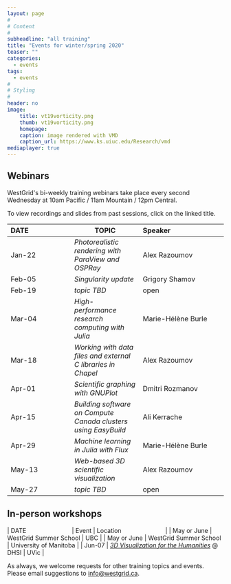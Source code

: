 ```yaml
---
layout: page
#
# Content
#
subheadline: "all training"
title: "Events for winter/spring 2020"
teaser: ""
categories:
  - events
tags:
  - events
#
# Styling
#
header: no
image:
    title: vt19vorticity.png
    thumb: vt19vorticity.png
    homepage:
    caption: image rendered with VMD
    caption_url: https://www.ks.uiuc.edu/Research/vmd
mediaplayer: true
---
```


<!-- For more information on each session, or to register, click on the links below. -->

<!-- ========================================================================================== -->

## Webinars

WestGrid's bi-weekly training webinars take place every second Wednesday at 10am Pacific / 11am Mountain
/ 12pm Central.

To view recordings and slides from past sessions, click on the linked title.

| DATE&nbsp;&nbsp;&nbsp;&nbsp;&nbsp;&nbsp;&nbsp;&nbsp;&nbsp;&nbsp;&nbsp;&nbsp;&nbsp;&nbsp;&nbsp;&nbsp;&nbsp;&nbsp;&nbsp;&nbsp;&nbsp; | TOPIC | Speaker&nbsp;&nbsp;&nbsp;&nbsp;&nbsp;&nbsp;&nbsp;&nbsp;&nbsp;&nbsp;&nbsp;&nbsp;&nbsp;&nbsp;&nbsp;&nbsp;&nbsp;&nbsp;&nbsp;&nbsp;&nbsp;&nbsp;&nbsp;&nbsp;&nbsp;&nbsp;&nbsp; |
| ------------- | --------------- | ----------------- |
| Jan-22 | *Photorealistic rendering with ParaView and OSPRay* | Alex Razoumov |
| Feb-05 | *Singularity update* | Grigory Shamov |
| Feb-19 | *topic TBD* | open |
| Mar-04 | *High-performance research computing with Julia* | Marie-Hélène Burle |
| Mar-18 | *Working with data files and external C libraries in Chapel* | Alex Razoumov |
| Apr-01 | *Scientific graphing with GNUPlot* | Dmitri Rozmanov |
| Apr-15 | *Building software on Compute Canada clusters using EasyBuild* | Ali Kerrache |
| Apr-29 | *Machine learning in Julia with Flux* | Marie-Hélène Burle |
| May-13 | *Web-based 3D scientific visualization* | Alex Razoumov |
| May-27 | *topic TBD* | open |

<!-- waiting to hear back from John Simpson (will get back the week of Dec-09) -->
<!-- | Jan-08 | *title* | should we do this one? | -->
<!-- | date | [*title*](link) | open | -->

<!-- ========================================================================================== -->

## In-person workshops

| DATE&nbsp;&nbsp;&nbsp;&nbsp;&nbsp;&nbsp;&nbsp;&nbsp;&nbsp;&nbsp;&nbsp;&nbsp;&nbsp;&nbsp;&nbsp;&nbsp;&nbsp;&nbsp;&nbsp;&nbsp;&nbsp;&nbsp;&nbsp;&nbsp;&nbsp;&nbsp; | Event | Location&nbsp;&nbsp;&nbsp;&nbsp;&nbsp;&nbsp;&nbsp;&nbsp;&nbsp;&nbsp;&nbsp;&nbsp;&nbsp;&nbsp;&nbsp;&nbsp;&nbsp;&nbsp;&nbsp;&nbsp;&nbsp;&nbsp;&nbsp;&nbsp;&nbsp; |
| May or June | WestGrid Summer School | UBC |
| May or June | WestGrid Summer School | University of Manitoba |
| Jun-07 | [*3D Visualization for the Humanities*](https://dhsi.org/course-offerings) @ DHSI | UVic |

<!-- ========================================================================================== -->

As always, we welcome requests for other training topics and events. Please email suggestions to
info@westgrid.ca.
